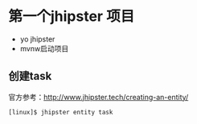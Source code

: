 
# 第一个jhipster 项目

* yo jhipster
* mvnw启动项目



## 创建task

官方参考：http://www.jhipster.tech/creating-an-entity/

```
[linux]$ jhipster entity task
```
